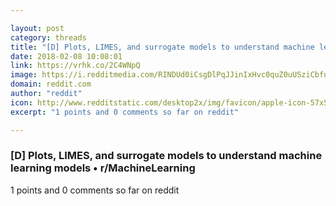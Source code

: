 ```yaml
---

layout: post
category: threads
title: "[D] Plots, LIMES, and surrogate models to understand machine learning models"
date: 2018-02-08 10:08:01
link: https://vrhk.co/2C4WNpQ
image: https://i.redditmedia.com/RINDUd0iCsgDlPqJJinIxHvc0quZ0uUSziCbfuKypFM.jpg?w=320&s=85beb58bbe27b1e59ae57744d5c78258
domain: reddit.com
author: "reddit"
icon: http://www.redditstatic.com/desktop2x/img/favicon/apple-icon-57x57.png
excerpt: "1 points and 0 comments so far on reddit"

---
```


### [D] Plots, LIMES, and surrogate models to understand machine learning models • r/MachineLearning

1 points and 0 comments so far on reddit